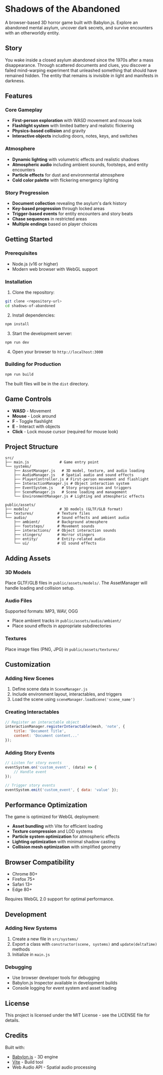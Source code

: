 # Shadows of the Abandoned

A browser-based 3D horror game built with Babylon.js. Explore an abandoned mental asylum, uncover dark secrets, and survive encounters with an otherworldly entity.

## Story

You wake inside a closed asylum abandoned since the 1970s after a mass disappearance. Through scattered documents and clues, you discover a failed mind-warping experiment that unleashed something that should have remained hidden. The entity that remains is invisible in light and manifests in darkness.

## Features

### Core Gameplay
- **First-person exploration** with WASD movement and mouse look
- **Flashlight system** with limited battery and realistic flickering
- **Physics-based collision** and gravity
- **Interactive objects** including doors, notes, keys, and switches

### Atmosphere
- **Dynamic lighting** with volumetric effects and realistic shadows
- **Atmospheric audio** including ambient sounds, footsteps, and entity encounters
- **Particle effects** for dust and environmental atmosphere
- **Cold color palette** with flickering emergency lighting

### Story Progression
- **Document collection** revealing the asylum's dark history
- **Key-based progression** through locked areas
- **Trigger-based events** for entity encounters and story beats
- **Chase sequences** in restricted areas
- **Multiple endings** based on player choices

## Getting Started

### Prerequisites
- Node.js (v16 or higher)
- Modern web browser with WebGL support

### Installation

1. Clone the repository:
```bash
git clone <repository-url>
cd shadows-of-abandoned
```

2. Install dependencies:
```bash
npm install
```

3. Start the development server:
```bash
npm run dev
```

4. Open your browser to `http://localhost:3000`

### Building for Production

```bash
npm run build
```

The built files will be in the `dist` directory.

## Game Controls

- **WASD** - Movement
- **Mouse** - Look around
- **F** - Toggle flashlight
- **E** - Interact with objects
- **Click** - Lock mouse cursor (required for mouse look)

## Project Structure

```
src/
├── main.js              # Game entry point
└── systems/
    ├── AssetManager.js   # 3D model, texture, and audio loading
    ├── AudioManager.js   # Spatial audio and sound effects
    ├── PlayerController.js # First-person movement and flashlight
    ├── InteractionManager.js # Object interaction system
    ├── EventSystem.js    # Story progression and triggers
    ├── SceneManager.js   # Scene loading and management
    └── EnvironmentManager.js # Lighting and atmospheric effects

public/assets/
├── models/              # 3D models (GLTF/GLB format)
├── textures/           # Texture files
└── audio/              # Sound effects and ambient audio
    ├── ambient/        # Background atmosphere
    ├── footsteps/      # Movement sounds
    ├── interactions/   # Object interaction sounds
    ├── stingers/       # Horror stingers
    ├── entity/         # Entity-related audio
    └── ui/             # UI sound effects
```

## Adding Assets

### 3D Models
Place GLTF/GLB files in `public/assets/models/`. The AssetManager will handle loading and collision setup.

### Audio Files
Supported formats: MP3, WAV, OGG
- Place ambient tracks in `public/assets/audio/ambient/`
- Place sound effects in appropriate subdirectories

### Textures
Place image files (PNG, JPG) in `public/assets/textures/`

## Customization

### Adding New Scenes
1. Define scene data in `SceneManager.js`
2. Include environment layout, interactables, and triggers
3. Load the scene using `sceneManager.loadScene('scene_name')`

### Creating Interactables
```javascript
// Register an interactable object
interactionManager.registerInteractable(mesh, 'note', {
    title: 'Document Title',
    content: 'Document content...'
});
```

### Adding Story Events
```javascript
// Listen for story events
eventSystem.on('custom_event', (data) => {
    // Handle event
});

// Trigger story events
eventSystem.emit('custom_event', { data: 'value' });
```

## Performance Optimization

The game is optimized for WebGL deployment:
- **Asset bundling** with Vite for efficient loading
- **Texture compression** and LOD systems
- **Particle system optimization** for atmospheric effects
- **Lighting optimization** with minimal shadow casting
- **Collision mesh optimization** with simplified geometry

## Browser Compatibility

- Chrome 80+
- Firefox 75+
- Safari 13+
- Edge 80+

Requires WebGL 2.0 support for optimal performance.

## Development

### Adding New Systems
1. Create a new file in `src/systems/`
2. Export a class with `constructor(scene, systems)` and `update(deltaTime)` methods
3. Initialize in `main.js`

### Debugging
- Use browser developer tools for debugging
- Babylon.js Inspector available in development builds
- Console logging for event system and asset loading

## License

This project is licensed under the MIT License - see the LICENSE file for details.

## Credits

Built with:
- [Babylon.js](https://babylonjs.com/) - 3D engine
- [Vite](https://vitejs.dev/) - Build tool
- Web Audio API - Spatial audio processing